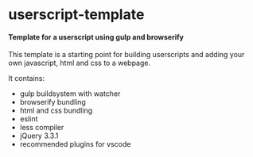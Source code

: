 # userscript-template

#### Template for a userscript using gulp and browserify

This template is a starting point for building userscripts and adding your own javascript, html and css to a webpage.

It contains:
- gulp buildsystem with watcher
- browserify bundling
- html and css bundling
- eslint
- less compiler
- jQuery 3.3.1
- recommended plugins for vscode
